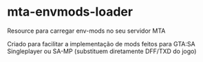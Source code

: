 # mta-envmods-loader
Resource para carregar env-mods no seu servidor MTA

Criado para facilitar a implementação de mods feitos para GTA:SA Singleplayer ou SA-MP (substituem diretamente DFF/TXD do jogo)
